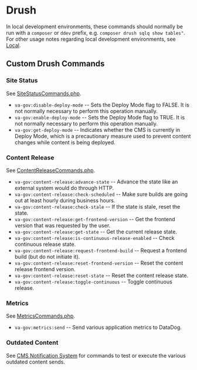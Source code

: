 # Drush

In local development environments, these commands should normally be run with a `composer` or `ddev` prefix, e.g. `composer drush sqlq show tables"`.  For other usage notes regarding local development environments, see [Local](./local.md).

## Custom Drush Commands

### Site Status

See [SiteStatusCommands.php](../docroot/modules/custom/va_gov_build_trigger/src/Commands/SiteStatusCommands.php).

- `va-gov:disable-deploy-mode` -- Sets the Deploy Mode flag to FALSE. It is not normally necessary to perform this operation manually.
- `va-gov:enable-deploy-mode` -- Sets the Deploy Mode flag to TRUE. It is not normally necessary to perform this operation manually.
- `va-gov:get-deploy-mode` -- Indicates whether the CMS is currently in Deploy Mode, which is a precautionary measure used to prevent content changes while content is being deployed.

### Content Release

See [ContentReleaseCommands.php](../docroot/modules/custom/va_gov_build_trigger/src/Commands/ContentReleaseCommands.php).

- `va-gov:content-release:advance-state` -- Advance the state like an external system would do through HTTP.
- `va-gov:content-release:check-scheduled` -- Make sure builds are going out at least hourly during business hours.
- `va-gov:content-release:check-stale` -- If the state is stale, reset the state.
- `va-gov:content-release:get-frontend-version` -- Get the frontend version that was requested by the user.
- `va-gov:content-release:get-state` -- Get the current release state.
- `va-gov:content-release:is-continuous-release-enabled` -- Check continuous release state.
- `va-gov:content-release:request-frontend-build` -- Request a frontend build (but do not initiate it).
- `va-gov:content-release:reset-frontend-version` -- Reset the content release frontend version.
- `va-gov:content-release:reset-state` -- Reset the content release state.
- `va-gov:content-release:toggle-continuous` -- Toggle continuous release.

### Metrics

See [MetricsCommands.php](../docroot/modules/custom/va_gov_backend/src/Commands/MetricsCommands.php).

- `va-gov:metrics:send` -- Send various application metrics to DataDog.


### Outdated Content
See
[CMS Notification System](https://github.com/department-of-veterans-affairs/va.gov-cms/tree/main/docroot/modules/custom/va_gov_notifications/README.md) for commands to test or
execute the various outdated content sends.
